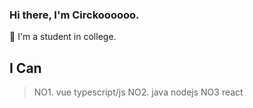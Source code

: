 ### Hi there, I'm Circkoooooo.

🏫 I'm a student in college.

## I Can
> NO1. vue typescript/js 
> NO2. java nodejs
> NO3 react 
